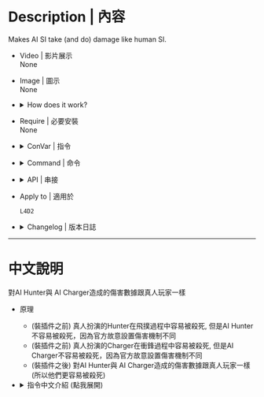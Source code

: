 # Description | 內容
Makes AI SI take (and do) damage like human SI.

* Video | 影片展示
<br/>None

* Image | 圖示
<br/>None

* <details><summary>How does it work?</summary>

	* Human Hunter can be easily killed when pouncing, but AI Hunter can't be easily killed without this plugin
	* Human Charger can be easily killed when charging, but AI Charger can't be easily killed without this plugin
	* After install this plugin, makes AI hunter and charger take same damage like human SI. (Make them easily to be killed)
</details>

* Require | 必要安裝
<br/>None

* <details><summary>ConVar | 指令</summary>

	* cfg\sourcemod\l4d2_ai_damagefix.cfg
		```php
		// Bit flag: Enables plugin features (add together): 1=Skeet pouncing AI hunter, 2=Debuff charging AI charger, 3=Both, 0=off
		l4d2_ai_damagefix_enable "3"
		```
</details>

* <details><summary>Command | 命令</summary>

	None
</details>

* <details><summary>API | 串接</summary>

	```php
	Registers a library name: l4d2_ai_damagefix
	```
</details>

* Apply to | 適用於
	```
	L4D2
	```

* <details><summary>Changelog | 版本日誌</summary>

	* v1.1h (2024-8-6)
		* Add Library "l4d2_ai_damagefix"

	* v1.0h (2024-2-11)
		* Disable damage fix if hunter get damaged by melee
		* Add cfg

	* v1.1.0
		* Original plugin from [SirPlease/L4D2-Competitive-Rework](https://github.com/SirPlease/L4D2-Competitive-Rework/blob/master/addons/sourcemod/scripting/l4d2_ai_damagefix.sp)
</details>

- - - -
# 中文說明
對AI Hunter與 AI Charger造成的傷害數據跟真人玩家一樣

* 原理
	* (裝插件之前) 真人扮演的Hunter在飛撲過程中容易被殺死, 但是AI Hunter不容易被殺死，因為官方故意設置傷害機制不同
	* (裝插件之前) 真人扮演的Charger在衝鋒過程中容易被殺死, 但是AI Charger不容易被殺死，因為官方故意設置傷害機制不同
	* (裝插件之後) 對AI Hunter與 AI Charger造成的傷害數據跟真人玩家一樣 (所以他們更容易被殺死)

* <details><summary>指令中文介紹 (點我展開)</summary>

	* cfg\sourcemod\l4d2_ai_damagefix.cfg
		```php
		// 修改以下傷害機制: 1=正在飛撲的AI Hunter, 2=正在衝鋒的AI Hunter, 3=兩者都修改, 0=關閉此插件
		l4d2_ai_damagefix_enable "3"
		```
</details>

